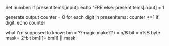 
Set number:
	if presentItems[input]:
		echo "ERR
	else:
		presentItems[input] = 1

generate output
	counter = 0
	for each digit in presenItems:
	counter +=1
		if digit:
			echo counter


what i'm supposed to know:
bm = ??magic make??
i  = n/8
bit = n%8
byte mask= 2^bit 
bm[i]= bm[i] || mask
